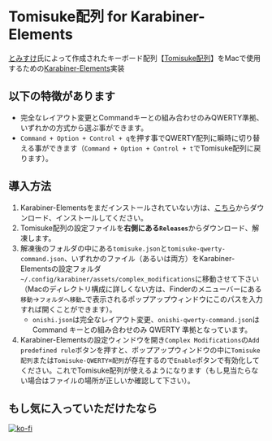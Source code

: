 # Tomisuke配列 for Karabiner-Elements

[とみすけ](https://twitter.com/_Tomisuke)氏によって作成されたキーボード配列【[Tomisuke配列](https://tomisuke.com/tomisuke-keyboard-layout/)】をMacで使用するための[Karabiner-Elements](https://karabiner-elements.pqrs.org/)実装

## 以下の特徴があります
- 完全なレイアウト変更とCommandキーとの組み合わせのみQWERTY準拠、いずれかの方式から選ぶ事ができます。
- `Command + Option + Control + q`を押す事でQWERTY配列に瞬時に切り替える事ができます（`Command + Option + Control + t`でTomisuke配列に戻ります）。

## 導入方法
1. Karabiner-Elementsをまだインストールされていない方は、[こちら](https://karabiner-elements.pqrs.org/)からダウンロード、インストールしてください。
2. Tomisuke配列の設定ファイルを<strong>右側にある`Releases`</strong>からダウンロード、解凍します。
3. 解凍後のフォルダの中にある`tomisuke.json`と`tomisuke-qwerty-command.json`、いずれかのファイル（あるいは両方）をKarabiner-Elementsの設定フォルダ`~/.config/karabiner/assets/complex_modifications`に移動させて下さい（Macのディレクトリ構成に詳しくない方は、Finderのメニューバーにある`移動`→`フォルダへ移動…`で表示されるポップアップウィンドウにこのパスを入力すれば開くことができます）。
    - `onishi.json`は完全なレイアウト変更、`onishi-qwerty-command.json`はCommand キーとの組み合わせのみ QWERTY 準拠となっています。
4. Karabiner-Elementsの設定ウィンドウを開き`Complex Modifications`の`Add predefined rule`ボタンを押すと、ポップアップウィンドウの中に`Tomisuke配列`または`Tomisuke-QWERTY⌘配列`が存在するので`Enable`ボタンで有効化してください。これでTomisuke配列が使えるようになります（もし見当たらない場合はファイルの場所が正しいか確認して下さい）。

## もし気に入っていただけたなら
[![ko-fi](https://ko-fi.com/img/githubbutton_sm.svg)](https://ko-fi.com/Q5Q21EYFNN)
